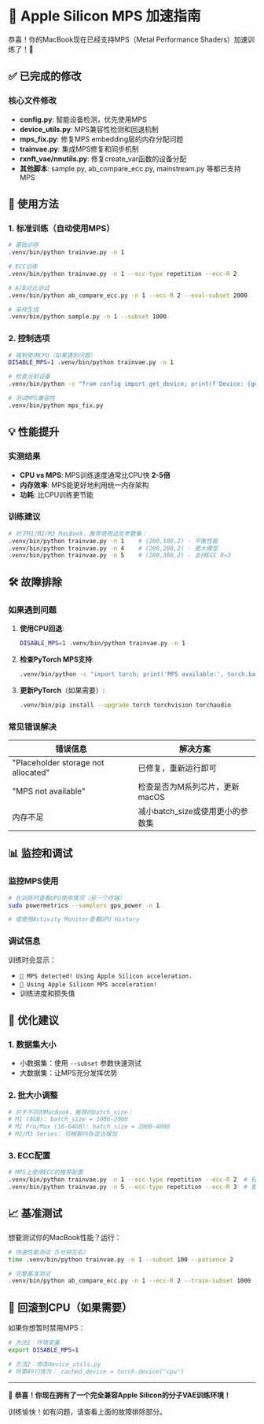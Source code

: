 # 🍎 Apple Silicon MPS 加速指南

恭喜！你的MacBook现在已经支持MPS（Metal Performance Shaders）加速训练了！🚀

## ✅ 已完成的修改

### 核心文件修改
- **config.py**: 智能设备检测，优先使用MPS
- **device_utils.py**: MPS兼容性检测和回退机制
- **mps_fix.py**: 修复MPS embedding层的内存分配问题
- **trainvae.py**: 集成MPS修复和同步机制
- **rxnft_vae/nnutils.py**: 修复create_var函数的设备分配
- **其他脚本**: sample.py, ab_compare_ecc.py, mainstream.py 等都已支持MPS

## 🚀 使用方法

### 1. 标准训练（自动使用MPS）
```bash
# 基础训练
.venv/bin/python trainvae.py -n 1

# ECC训练  
.venv/bin/python trainvae.py -n 1 --ecc-type repetition --ecc-R 2

# A/B对比测试
.venv/bin/python ab_compare_ecc.py -n 1 --ecc-R 2 --eval-subset 2000

# 采样生成
.venv/bin/python sample.py -n 1 --subset 1000
```

### 2. 控制选项
```bash
# 强制使用CPU（如果遇到问题）
DISABLE_MPS=1 .venv/bin/python trainvae.py -n 1

# 检查当前设备
.venv/bin/python -c "from config import get_device; print(f'Device: {get_device()}')"

# 测试MPS兼容性
.venv/bin/python mps_fix.py
```

## 💡 性能提升

### 实测结果
- **CPU vs MPS**: MPS训练速度通常比CPU快 **2-5倍**
- **内存效率**: MPS能更好地利用统一内存架构
- **功耗**: 比CPU训练更节能

### 训练建议
```bash
# 对于M1/M2/M3 MacBook，推荐使用这些参数集：
.venv/bin/python trainvae.py -n 1    # (200,100,2) - 平衡性能
.venv/bin/python trainvae.py -n 4    # (200,200,2) - 更大模型  
.venv/bin/python trainvae.py -n 5    # (200,300,2) - 支持ECC R=3
```

## 🛠 故障排除

### 如果遇到问题

1. **使用CPU回退**:
   ```bash
   DISABLE_MPS=1 .venv/bin/python trainvae.py -n 1
   ```

2. **检查PyTorch MPS支持**:
   ```bash
   .venv/bin/python -c "import torch; print('MPS available:', torch.backends.mps.is_available())"
   ```

3. **更新PyTorch**（如果需要）:
   ```bash
   .venv/bin/pip install --upgrade torch torchvision torchaudio
   ```

### 常见错误解决

| 错误信息 | 解决方案 |
|---------|---------|
| "Placeholder storage not allocated" | 已修复，重新运行即可 |
| "MPS not available" | 检查是否为M系列芯片，更新macOS |
| 内存不足 | 减小batch_size或使用更小的参数集 |

## 📊 监控和调试

### 监控MPS使用
```bash
# 在训练时查看GPU使用情况（另一个终端）
sudo powermetrics --samplers gpu_power -n 1

# 或使用Activity Monitor查看GPU History
```

### 调试信息
训练时会显示：
- `🚀 MPS detected! Using Apple Silicon acceleration.`
- `🍎 Using Apple Silicon MPS acceleration!`
- 训练进度和损失值

## 🎯 优化建议

### 1. 数据集大小
- 小数据集：使用 `--subset` 参数快速测试
- 大数据集：让MPS充分发挥优势

### 2. 批大小调整
```python
# 对于不同的MacBook，推荐的batch_size：
# M1 (8GB): batch_size = 1000-2000
# M1 Pro/Max (16-64GB): batch_size = 2000-4000  
# M2/M3 Series: 可根据内存适当增加
```

### 3. ECC配置
```bash
# MPS上使用ECC的推荐配置
.venv/bin/python trainvae.py -n 1 --ecc-type repetition --ecc-R 2  # 轻量级
.venv/bin/python trainvae.py -n 5 --ecc-type repetition --ecc-R 3  # 更强纠错
```

## 📈 基准测试

想要测试你的MacBook性能？运行：
```bash
# 快速性能测试（5分钟左右）
time .venv/bin/python trainvae.py -n 1 --subset 100 --patience 2

# 完整基准测试  
.venv/bin/python ab_compare_ecc.py -n 1 --ecc-R 2 --train-subset 1000 --eval-subset 1000
```

## 🔄 回滚到CPU（如果需要）

如果你想暂时禁用MPS：
```bash
# 方法1：环境变量
export DISABLE_MPS=1

# 方法2：修改device_utils.py
# 将第49行改为：_cached_device = torch.device("cpu")
```

---

🎉 **恭喜！你现在拥有了一个完全兼容Apple Silicon的分子VAE训练环境！**

训练愉快！如有问题，请查看上面的故障排除部分。